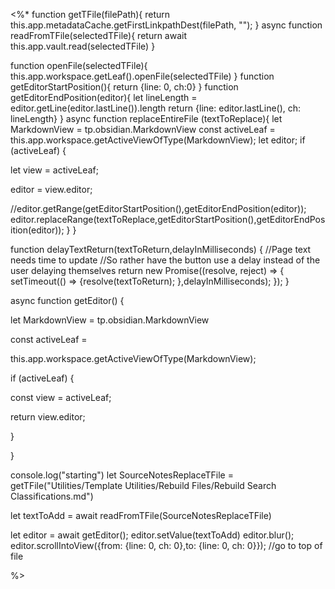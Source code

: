 <%*
function getTFile(filePath){
return this.app.metadataCache.getFirstLinkpathDest(filePath, "");
}
async function readFromTFile(selectedTFile){
return await this.app.vault.read(selectedTFile)
}

function openFile(selectedTFile){
this.app.workspace.getLeaf().openFile(selectedTFile)
}
function getEditorStartPosition(){
return  {line: 0, ch:0}
}
function getEditorEndPosition(editor){
let lineLength = editor.getLine(editor.lastLine()).length 
return {line: editor.lastLine(), ch: lineLength}
}
async function replaceEntireFile (textToReplace){
let MarkdownView = tp.obsidian.MarkdownView
const activeLeaf =
this.app.workspace.getActiveViewOfType(MarkdownView);
let editor;
if (activeLeaf) {

let view = activeLeaf;

editor = view.editor;

//editor.getRange(getEditorStartPosition(),getEditorEndPosition(editor));
editor.replaceRange(textToReplace,getEditorStartPosition(),getEditorEndPosition(editor));
}
}

function delayTextReturn(textToReturn,delayInMilliseconds) {
//Page text needs time to update
//So rather have the button use a delay instead of the user delaying themselves
return new Promise((resolve, reject) => {
     setTimeout(() => {resolve(textToReturn);
     },delayInMilliseconds);
   });
}

async function getEditor() {

let MarkdownView = tp.obsidian.MarkdownView

const activeLeaf =

this.app.workspace.getActiveViewOfType(MarkdownView);

if (activeLeaf) {

const view = activeLeaf;

return view.editor;

}

}

console.log("starting")
let SourceNotesReplaceTFile = getTFile("Utilities/Template Utilities/Rebuild Files/Rebuild Search Classifications.md")

let textToAdd = await readFromTFile(SourceNotesReplaceTFile)

let editor = await getEditor();
editor.setValue(textToAdd)
editor.blur();
editor.scrollIntoView({from: {line: 0, ch: 0},to: {line: 0, ch: 0}}); //go to top of file

%>